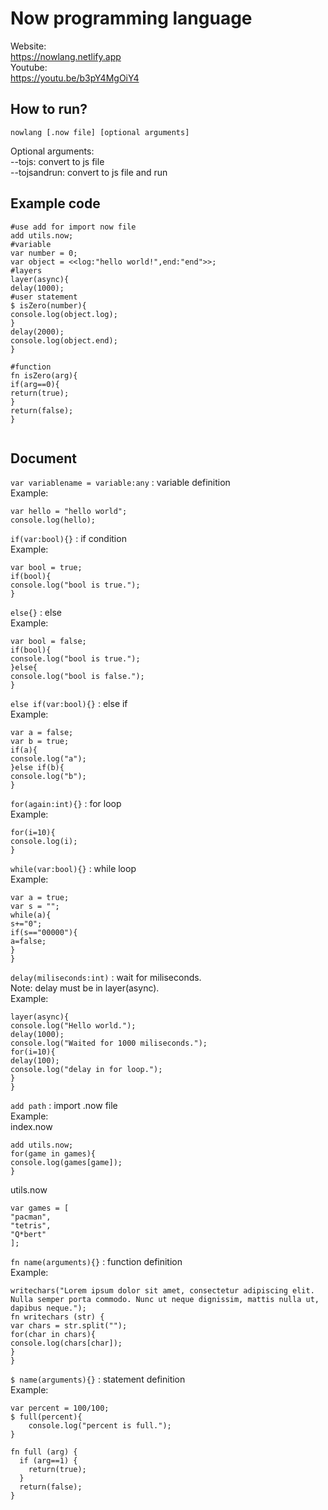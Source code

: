 # Now programming language
Website: <br> https://nowlang.netlify.app <br>
Youtube: <br> https://youtu.be/b3pY4MgOiY4

## How to run?
```nowlang [.now file] [optional arguments]```

Optional arguments:<br>
--tojs: convert to js file<br>
--tojsandrun: convert to js file and run

## Example code

```
#use add for import now file
add utils.now;
#variable
var number = 0;
var object = <<log:"hello world!",end:"end">>;
#layers
layer(async){
delay(1000);
#user statement
$ isZero(number){
console.log(object.log);
}
delay(2000);
console.log(object.end);
}

#function
fn isZero(arg){
if(arg==0){
return(true);
}
return(false);
}


```

## Document
```var variablename = variable:any``` : variable definition <br>
Example:
```
var hello = "hello world";
console.log(hello);
```
```if(var:bool){}``` : if condition <br>
Example:
```
var bool = true;
if(bool){
console.log("bool is true.");
}
```
```else{}``` : else <br>
Example:
```
var bool = false;
if(bool){
console.log("bool is true.");
}else{
console.log("bool is false.");
}
```
```else if(var:bool){}``` : else if <br>
Example:
```
var a = false;
var b = true;
if(a){
console.log("a");
}else if(b){
console.log("b");
}
```
```for(again:int){}``` : for loop <br>
Example:
```
for(i=10){
console.log(i);
}
```
```while(var:bool){}``` : while loop <br>
Example:
```
var a = true;
var s = "";
while(a){
s+="0";
if(s=="00000"){
a=false;
}
}
```
```delay(miliseconds:int)``` : wait for miliseconds. <br>
Note: delay must be in layer(async).<br>
Example:
```
layer(async){
console.log("Hello world.");
delay(1000);
console.log("Waited for 1000 miliseconds.");
for(i=10){
delay(100);
console.log("delay in for loop.");
}
}
```
```add path``` : import .now file <br>
Example:<br>
index.now
```
add utils.now;
for(game in games){
console.log(games[game]);
}
```
utils.now
```
var games = [
"pacman",
"tetris",
"Q*bert"
];
```

```fn name(arguments){}``` : function definition <br>
Example:
```
writechars("Lorem ipsum dolor sit amet, consectetur adipiscing elit. Nulla semper porta commodo. Nunc ut neque dignissim, mattis nulla ut, dapibus neque.");
fn writechars (str) {
var chars = str.split("");
for(char in chars){
console.log(chars[char]);
} 
}
```
```$ name(arguments){}``` : statement definition <br>
Example:
```
var percent = 100/100;
$ full(percent){
    console.log("percent is full.");
}

fn full (arg) {
  if (arg==1) {
    return(true);
  }
  return(false);
}
```
